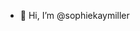 - 👋 Hi, I’m @sophiekaymiller

<!---
sophiekaymiller/sophiekaymiller is a ✨ special ✨ repository because its `README.md` (this file) appears on your GitHub profile.
You can click the Preview link to take a look at your changes.
--->
